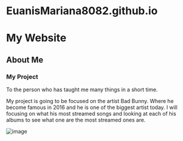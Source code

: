 # EuanisMariana8082.github.io

# My Website
## About Me
### My Project

To the person who has taught me many things in a short time.

My project is going to be focused on the artist Bad Bunny.
Where he become famous in 2016 and he is one of the biggest artist today. I will focusing on what his most streamed songs and looking at each of his albums to see what one are the most streamed ones are. 

![image](https://github.com/EuanisMariana8082/EuanisMariana8082.github.io/assets/122510224/2b088680-87dc-497e-809b-a60908f20fd9)
